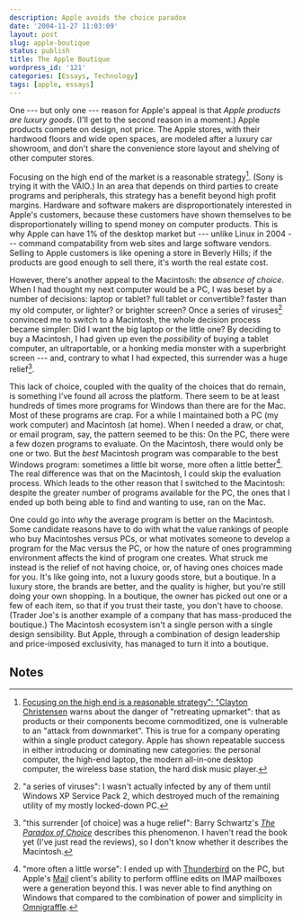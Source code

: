 ```yaml
---
description: Apple avoids the choice paradox
date: '2004-11-27 11:03:09'
layout: post
slug: apple-boutique
status: publish
title: The Apple Boutique
wordpress_id: '121'
categories: [Essays, Technology]
tags: [apple, essays]
---
```


One --- but only one --- reason for Apple's appeal is that _Apple products are luxury goods_.  (I'll get to the second reason in a moment.)  Apple products compete on design, not price.  The Apple stores, with their hardwood floors and wide open spaces, are modeled after a luxury car showroom, and don't share the convenience store layout and shelving of other computer stores.

Focusing on the high end of the market is a reasonable strategy[^1].  (Sony is trying it with the VAIO.) In an area that depends on third parties to create programs and peripherals, this strategy has a benefit beyond high profit margins. Hardware and software makers are disproportionately interested in Apple's customers, because these customers have shown themselves to be disproportionately willing to spend money on computer products.  This is why Apple can have 1% of the desktop market but --- unlike Linux in 2004 --- command compatability from web sites and large software vendors.  Selling to Apple customers is like opening a store in Beverly Hills; if the products are good enough to sell there, it's worth the real estate cost.

However, there's another appeal to the Macintosh: the _absence of choice_.  When I had thought my next computer would be a PC, I was beset by a number of decisions: laptop or tablet? full tablet or convertible? faster than my old computer, or lighter? or brighter screen? Once a series of viruses[^2] convinced me to switch to a Macintosh, the whole decision process became simpler: Did I want the big laptop or the little one?  By deciding to buy a Macintosh, I had given up even the _possibility_ of buying a tablet computer, an ultraportable, or a honking media monster with a superbright screen --- and, contrary to what I had expected, this surrender was a huge relief[^3].

This lack of choice, coupled with the quality of the choices that do remain, is something I've found all across the platform.  There seem to be at least hundreds of times more programs for Windows than there are for the Mac.  Most of these programs are crap.  For a while I maintained both a PC (my work computer) and Macintosh (at home).  When I needed a draw, or chat, or email program, say, the pattern seemed to be this: On the PC, there were a few dozen programs to evaluate.  On the Macintosh, there would only be one or two.  But the _best_ Macintosh program was comparable to the best Windows program: sometimes a little bit worse, more often a little better[^4].  The real difference was that on the Macintosh, I could skip the evaluation process.  Which leads to the other reason that I switched to the Macintosh: despite the greater number of programs available for the PC, the ones that I ended up both being able to find and wanting to use, ran on the Mac.

One could go into _why_ the average program is better on the Macintosh.  Some candidate reasons have to do with what the value rankings of people who buy Macintoshes versus PCs, or what motivates someone to develop a program for the Mac versus the PC, or how the nature of ones programming environment affects the kind of program one creates.  What struck me instead is the relief of not having choice, or, of having ones choices made for you.  It's like going into, not a luxury goods store, but a boutique.  In a luxury store, the brands are better, and the quality is higher, but you're still doing your own shopping.  In a boutique, the owner has picked out one or a few of each item, so that if you trust their taste, you don't have to choose.  (Trader Joe's is another example of a company that has mass-produced the boutique.)  The Macintosh ecosystem isn't a single person with a single design sensibility. But Apple, through a combination of design leadership and price-imposed exclusivity, has managed to turn it into a boutique.

## Notes

[^1]: [Focusing on the high end is a reasonable strategy": "Clayton Christensen](http://www.amazon.com/exec/obidos/tg/detail/-/0060521996/oliversteele-20) warns about the danger of "retreating upmarket": that as products or their components become commoditized, one is vulnerable to an "attack from downmarket".  This is true for a company operating within a single product category.  Apple has shown repeatable success in either introducing or dominating new categories: the personal computer, the high-end laptop, the modern all-in-one desktop computer, the wireless base station, the hard disk music player.

[^2]: "a series of viruses": I wasn't actually infected by any of them until Windows XP Service Pack 2, which destroyed much of the remaining utility of my mostly locked-down PC.

[^3]: "this surrender [of choice] was a huge relief": Barry Schwartz's [_The Paradox of Choice_](http://www.amazon.com/exec/obidos/tg/detail/-/0060005688/oliversteele-20 ) describes this phenomenon.  I haven't read the book yet (I've just read the reviews), so I don't know whether it describes the Macintosh.

[^4]: "more often a little worse": I ended up with [Thunderbird](http://www.mozilla.org/projects/thunderbird/) on the PC, but Apple's [Mail](http://www.apple.com/macosx/features/mail/) client's ability to perform offline edits on IMAP mailboxes were a generation beyond this.  I was never able to find anything on Windows that compared to the combination of power and simplicity in [Omnigraffle](http://www.omnigroup.com/applications/omnigraffle/).
